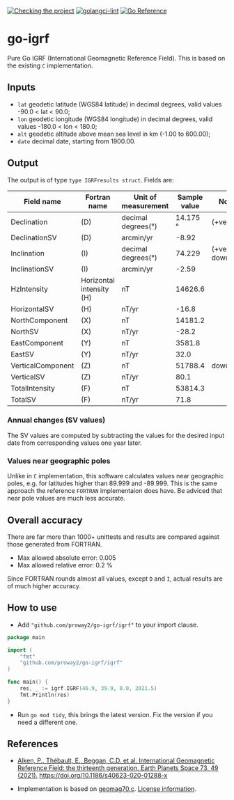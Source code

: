[![Checking the project](https://github.com/proway2/go-igrf/actions/workflows/main.yml/badge.svg)](https://github.com/proway2/go-igrf/actions/workflows/main.yml)
[![golangci-lint](https://github.com/proway2/go-igrf/actions/workflows/golangci-lint.yml/badge.svg)](https://github.com/proway2/go-igrf/actions/workflows/golangci-lint.yml)
[![Go Reference](https://pkg.go.dev/badge/github.com/proway2/go-igrf.svg)](https://pkg.go.dev/github.com/proway2/go-igrf)

# go-igrf
Pure Go IGRF (International Geomagnetic Reference Field). This is based on the existing `C` implementation.

## Inputs

- `lat` geodetic latitude (WGS84 latitude) in decimal degrees, valid values -90.0 < lat < 90.0;
- `lon` geodetic longitude (WGS84 longitude) in decimal degrees, valid values -180.0 < lon < 180.0;
- `alt` geodetic altitude above mean sea level in km (-1.00 to 600.00);
- `date` decimal date, starting from 1900.00.

## Output

The output is of type `type IGRFresults struct`. Fields are:

|Field name|Fortran name|Unit of measurement|Sample value|Notes|
|-|-|-|-|-|
|Declination|(D)|decimal degrees(°)|14.175 °|(+ve east)|
|DeclinationSV|(D)|arcmin/yr|-8.92||
|Inclination|(I)|decimal degrees(°)|74.229|(+ve down)
|InclinationSV|(I)|arcmin/yr|-2.59||
|HzIntensity|Horizontal intensity (H)|nT|14626.6||
|HorizontalSV|(H)|nT/yr|-16.8||
|NorthComponent|(X)|nT|14181.2||
|NorthSV|(X)|nT/yr|-28.2||
|EastComponent|(Y)|nT|3581.8||
|EastSV|(Y)|nT/yr|32.0||
|VerticalComponent|(Z)|nT|51788.4|downward|
|VerticalSV|(Z)|nT/yr|80.1||
|TotalIntensity|(F)|nT|53814.3||
|TotalSV|(F)|nT/yr|71.8||

### Annual changes (SV values)

The SV values are computed by subtracting the values for the desired input date from corresponding values one year later.

### Values near geographic poles

Unlike in `C` implementation, this software calculates values near geographic poles, e.g. for latitudes higher than 89.999 and -89.999. This is the same approach the reference `FORTRAN` implementaion does have. Be adviced that near pole values are much less accurate.

## Overall accuracy

There are far more than 1000+ unittests and results are compared against those generated from FORTRAN.
- Max allowed absolute error: 0.005
- Max allowed relative error: 0.2 %

Since FORTRAN rounds almost all values, except `D` and `I`, actual results are of much higher accuracy.

## How to use

- Add `"github.com/proway2/go-igrf/igrf"` to your import clause.

```go
package main

import (
	"fmt"
	"github.com/proway2/go-igrf/igrf"
)

func main() {
	res, _ := igrf.IGRF(46.9, 39.9, 0.0, 2021.5)
	fmt.Println(res)
}
```

- Run `go mod tidy`, this brings the latest version. Fix the version if you need a different one.

## References

- [Alken, P., Thébault, E., Beggan, C.D. et al. International Geomagnetic Reference Field: the thirteenth generation. Earth Planets Space 73, 49 (2021).](https://rdcu.be/cKqZv) https://doi.org/10.1186/s40623-020-01288-x

- Implementation is based on [geomag70.c](https://www.ngdc.noaa.gov/IAGA/vmod/geomag70_linux.tar.gz). [License information](https://www.ngdc.noaa.gov/IAGA/vmod/geomag70_license.html).

